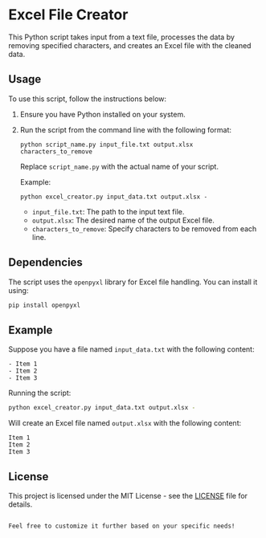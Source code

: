 # Excel File Creator

This Python script takes input from a text file, processes the data by removing specified characters, and creates an Excel file with the cleaned data.

## Usage

To use this script, follow the instructions below:

1. Ensure you have Python installed on your system.

2. Run the script from the command line with the following format:
   ```
   python script_name.py input_file.txt output.xlsx characters_to_remove
   ```

   Replace `script_name.py` with the actual name of your script.

   Example:
   ```
   python excel_creator.py input_data.txt output.xlsx -
   ```

   - `input_file.txt`: The path to the input text file.
   - `output.xlsx`: The desired name of the output Excel file.
   - `characters_to_remove`: Specify characters to be removed from each line.

## Dependencies

The script uses the `openpyxl` library for Excel file handling. You can install it using:

```bash
pip install openpyxl
```

## Example

Suppose you have a file named `input_data.txt` with the following content:

```
- Item 1
- Item 2
- Item 3
```

Running the script:

```bash
python excel_creator.py input_data.txt output.xlsx -
```

Will create an Excel file named `output.xlsx` with the following content:

```
Item 1
Item 2
Item 3
```

## License

This project is licensed under the MIT License - see the [LICENSE](LICENSE) file for details.
```

Feel free to customize it further based on your specific needs!
